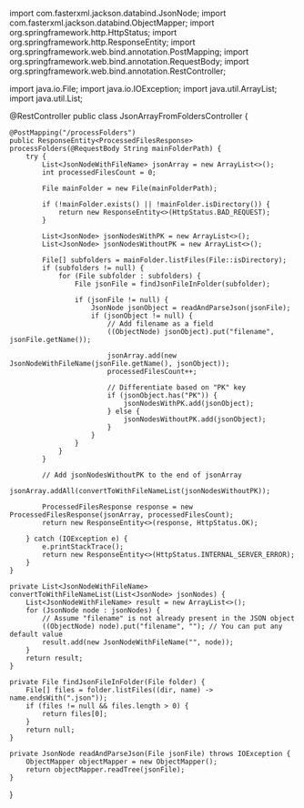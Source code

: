 import com.fasterxml.jackson.databind.JsonNode;
import com.fasterxml.jackson.databind.ObjectMapper;
import org.springframework.http.HttpStatus;
import org.springframework.http.ResponseEntity;
import org.springframework.web.bind.annotation.PostMapping;
import org.springframework.web.bind.annotation.RequestBody;
import org.springframework.web.bind.annotation.RestController;

import java.io.File;
import java.io.IOException;
import java.util.ArrayList;
import java.util.List;

@RestController
public class JsonArrayFromFoldersController {

    @PostMapping("/processFolders")
    public ResponseEntity<ProcessedFilesResponse> processFolders(@RequestBody String mainFolderPath) {
        try {
            List<JsonNodeWithFileName> jsonArray = new ArrayList<>();
            int processedFilesCount = 0;

            File mainFolder = new File(mainFolderPath);

            if (!mainFolder.exists() || !mainFolder.isDirectory()) {
                return new ResponseEntity<>(HttpStatus.BAD_REQUEST);
            }

            List<JsonNode> jsonNodesWithPK = new ArrayList<>();
            List<JsonNode> jsonNodesWithoutPK = new ArrayList<>();

            File[] subfolders = mainFolder.listFiles(File::isDirectory);
            if (subfolders != null) {
                for (File subfolder : subfolders) {
                    File jsonFile = findJsonFileInFolder(subfolder);

                    if (jsonFile != null) {
                        JsonNode jsonObject = readAndParseJson(jsonFile);
                        if (jsonObject != null) {
                            // Add filename as a field
                            ((ObjectNode) jsonObject).put("filename", jsonFile.getName());

                            jsonArray.add(new JsonNodeWithFileName(jsonFile.getName(), jsonObject));
                            processedFilesCount++;

                            // Differentiate based on "PK" key
                            if (jsonObject.has("PK")) {
                                jsonNodesWithPK.add(jsonObject);
                            } else {
                                jsonNodesWithoutPK.add(jsonObject);
                            }
                        }
                    }
                }
            }

            // Add jsonNodesWithoutPK to the end of jsonArray
            jsonArray.addAll(convertToWithFileNameList(jsonNodesWithoutPK));

            ProcessedFilesResponse response = new ProcessedFilesResponse(jsonArray, processedFilesCount);
            return new ResponseEntity<>(response, HttpStatus.OK);

        } catch (IOException e) {
            e.printStackTrace();
            return new ResponseEntity<>(HttpStatus.INTERNAL_SERVER_ERROR);
        }
    }

    private List<JsonNodeWithFileName> convertToWithFileNameList(List<JsonNode> jsonNodes) {
        List<JsonNodeWithFileName> result = new ArrayList<>();
        for (JsonNode node : jsonNodes) {
            // Assume "filename" is not already present in the JSON object
            ((ObjectNode) node).put("filename", ""); // You can put any default value
            result.add(new JsonNodeWithFileName("", node));
        }
        return result;
    }

    private File findJsonFileInFolder(File folder) {
        File[] files = folder.listFiles((dir, name) -> name.endsWith(".json"));
        if (files != null && files.length > 0) {
            return files[0];
        }
        return null;
    }

    private JsonNode readAndParseJson(File jsonFile) throws IOException {
        ObjectMapper objectMapper = new ObjectMapper();
        return objectMapper.readTree(jsonFile);
    }
}
